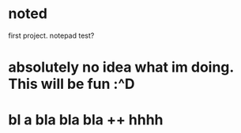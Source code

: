 # noted
first project. notepad test? 
# absolutely no idea what im doing. This will be fun :^D 
#  bl a bla bla bla ++ hhhh 
